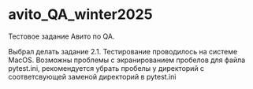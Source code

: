 # avito_QA_winter2025
Тестовое задание Авито по QA.

Выбрал делать задание 2.1. 
Тестирование проводилось на системе MacOS. Возможны проблемы с экранированием пробелов для файла pytest.ini, рекомендуется убрать пробелы у директорий с соответсвующей заменой директорий в pytest.ini
